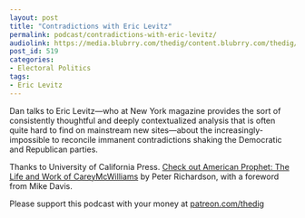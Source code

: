 ```yaml
---
layout: post
title: "Contradictions with Eric Levitz"
permalink: podcast/contradictions-with-eric-levitz/
audiolink: https://media.blubrry.com/thedig/content.blubrry.com/thedig/The_Dig_-_EP_181_-_Levitz.mp3
post_id: 519
categories: 
- Electoral Politics
tags: 
- Eric Levitz
---
```


Dan talks to Eric Levitz—who at New York magazine provides the sort of consistently thoughtful and deeply contextualized analysis that is often quite hard to find on mainstream new sites—about the increasingly-impossible to reconcile immanent contradictions shaking the Democratic and Republican parties.

Thanks to University of California Press. 
[Check out American Prophet: The Life and Work of CareyMcWilliams](https://www.ucpress.edu/book/9780520304291/american-prophet) by Peter Richardson, with a foreword from Mike Davis.

Please support this podcast with your money at [patreon.com/thedig](http://www.patreon.com/TheDig) 
